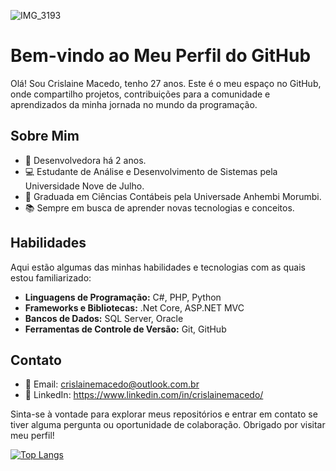 ![IMG_3193](https://github.com/crmaced/crmaced/assets/100731508/7d00b421-b9a3-4e03-a550-3cadde6c3e26)

# Bem-vindo ao Meu Perfil do GitHub

Olá! Sou Crislaine Macedo, tenho 27 anos. Este é o meu espaço no GitHub, onde compartilho projetos, contribuições para a comunidade e aprendizados da minha jornada no mundo da programação.

## Sobre Mim

- 🚀 Desenvolvedora há 2 anos.
- 💻 Estudante de Análise e Desenvolvimento de Sistemas pela Universidade Nove de Julho.
- 📃 Graduada em Ciências Contábeis pela Universade Anhembi Morumbi.
- 📚 Sempre em busca de aprender novas tecnologias e conceitos.

## Habilidades

Aqui estão algumas das minhas habilidades e tecnologias com as quais estou familiarizado:

- **Linguagens de Programação:** C#, PHP, Python
- **Frameworks e Bibliotecas:** .Net Core, ASP.NET MVC
- **Bancos de Dados:** SQL Server, Oracle
- **Ferramentas de Controle de Versão:** Git, GitHub

## Contato

- 📧 Email: crislainemacedo@outlook.com.br
- 💼 LinkedIn: https://www.linkedin.com/in/crislainemacedo/
  
Sinta-se à vontade para explorar meus repositórios e entrar em contato se tiver alguma pergunta ou oportunidade de colaboração. Obrigado por visitar meu perfil!

[![Top Langs](https://github-readme-stats.vercel.app/api/top-langs/?username=crmaced&layout=compact)](https://github.com/anuraghazra/github-readme-stats)
